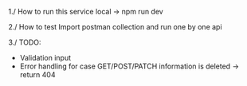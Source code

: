 1./ How to run this service local
-> npm run dev

2./ How to test
Import postman collection and run one by one api

3./ TODO:
- Validation input
- Error handling for case GET/POST/PATCH information is deleted -> return 404
